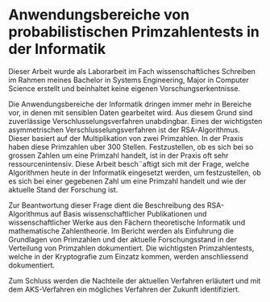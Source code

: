 # Anwendungsbereiche von probabilistischen Primzahlentests in der Informatik
Dieser Arbeit wurde als Laborarbeit im Fach wissenschaftliches Schreiben im Rahmen meines Bachelor in Systems Engineering, Major in Computer Science erstellt und beinhaltet keine eigenen Vorschungserkentnisse.

Die Anwendungsbereiche der Informatik dringen immer mehr in Bereiche vor, in denen mit sensiblen Daten gearbeitet wird. Aus diesem Grund sind zuverlässige Verschlusselungsverfahren unabdingbar.
Eines der wichtigsten asymmetrischen Verschlusselungsverfahren ist der RSA-Algorithmus. Dieser basiert auf der Multiplikation von zwei Primzahlen. In der Praxis haben diese Primzahlen uber 300 Stellen. Festzustellen, ob es sich bei so grossen Zahlen um eine Primzahl handelt, ist in der Praxis oft sehr
ressourcenintensiv. Diese Arbeit besch¨aftigt sich mit der Frage, welche Algorithmen heute in der Informatik eingesetzt werden, um festzustellen, ob es sich bei einer gegebenen Zahl um eine Primzahl handelt und wie der aktuelle Stand der Forschung ist.

Zur Beantwortung dieser Frage dient die Beschreibung des RSA-Algorithmus auf Basis wissenschaftlicher Publikationen und wissenschaftlicher Werke aus den Fächern theoretische Informatik und mathematische Zahlentheorie.
Im Bericht werden als Einfuhrung die Grundlagen von Primzahlen und der aktuelle Forschungsstand in der Verteilung von Primzahlen dokumentiert.
Die wichtigsten Primzahlentests, welche in der Kryptografie zum Einzatz kommen, werden anschliessend dokumentiert. 

Zum Schluss werden die Nachteile der aktuellen Verfahren erläutert und mit dem AKS-Verfahren ein mögliches Verfahren der Zukunft identifiziert. 
